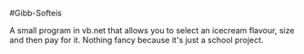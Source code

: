 #Gibb-Softeis

A small program in vb.net that allows you to select an icecream flavour, size and then pay for it. Nothing fancy because it's just a school project.